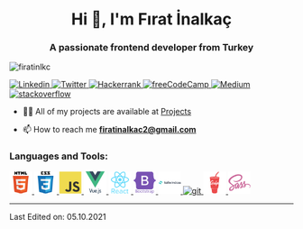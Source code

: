 <h1 align="center">Hi 👋, I'm Fırat İnalkaç</h1>
<h3 align="center">A passionate frontend developer from Turkey</h3>

<p align="left"> <img height="20" src="https://komarev.com/ghpvc/?username=firatinlkc" alt="firatinlkc" /> </p> 

<a href="https://www.linkedin.com/in/inalkacfirat/" target="blank"> 
  <img height="20" src="https://img.shields.io/badge/LinkedIn-blue?style=flat&logo=linkedin&labelColor=blue" alt="Linkedin" />
</a>

<a href="https://twitter.com/FiratInalkac" target="blank">
  <img height="20" src="https://img.shields.io/badge/Twitter-1DA1F2?style=flat&logo=twitter&logoColor=white" alt="Twitter" />
</a>

<a href="https://www.hackerrank.com/firatinalkac2" target="blank"> 
  <img height="20" src="https://img.shields.io/badge/Hackerrank-black?logo=HackerRank&labelColor=black" alt="Hackerrank" />
</a>

<a href="https://www.freecodecamp.org/firatinlkc" target="blank"> 
  <img height="20" src="https://img.shields.io/freecodecamp/points/firatinlkc?label=freeCodeCamp&logo=freecodecamp&logoColor=white" alt="freeCodeCamp" />
</a>  

<a href="https://medium.com/@firatinalkac2" target="blank">
  <img height="20" src="https://img.shields.io/badge/Medium-12100E?style=flat&logo=medium&logoColor=white" alt="Medium" />
</a>

<a href="https://stackoverflow.com/users/14883761/firatinlkc" target="blank">
  <img height="20" src="https://img.shields.io/badge/Stack_Overflow-FE7A16?style=flat&logo=stack-overflow&logoColor=white" alt="stackoverflow" />
</a> 

- 👨‍💻 All of my projects are available at [Projects](https://github.com/firatinlkc?tab=repositories)

- 📫 How to reach me **firatinalkac2@gmail.com**

<h3 align="left">Languages and Tools:</h3>
<p align="left"> 
  
  <a href="https://www.w3.org/html/" target="_blank"> 
    <img src="https://raw.githubusercontent.com/devicons/devicon/master/icons/html5/html5-original-wordmark.svg" alt="html5" width="40" height="40"/>
  </a>
   
  <a href="https://www.w3schools.com/css/" target="_blank">
    <img src="https://raw.githubusercontent.com/devicons/devicon/master/icons/css3/css3-original-wordmark.svg" alt="css3" width="40" height="40"/> 
  </a> 
  
  <a href="https://www.javascript.com" target="_blank"> 
    <img src="https://raw.githubusercontent.com/devicons/devicon/master/icons/javascript/javascript-original.svg" alt="javascript" width="40" height="40"/> 
  </a> 
  
   <a href="https://vuejs.org/" target="_blank"> 
    <img src="https://raw.githubusercontent.com/devicons/devicon/master/icons/vuejs/vuejs-original-wordmark.svg" alt="vuejs" width="40" height="40"/> 
  </a> 
  
    
  <a href="https://reactjs.org/" target="_blank"> 
    <img src="https://raw.githubusercontent.com/devicons/devicon/master/icons/react/react-original-wordmark.svg" alt="react" width="40" height="40" alt="react"/> 
  </a> 
  
  <a href="https://getbootstrap.com" target="_blank"> 
    <img src="https://raw.githubusercontent.com/devicons/devicon/master/icons/bootstrap/bootstrap-plain-wordmark.svg" alt="bootstrap" width="40" height="40"/>     </a> 
  
   <a href="https://tailwindcss.com/" target="_blank"> 
    <img src="https://raw.githubusercontent.com/devicons/devicon/master/icons/tailwindcss/tailwindcss-original-wordmark.svg" alt="tailwind" width="40" height="40"/>    
  </a> 
  
  <a href="https://git-scm.com/" target="_blank"> 
    <img src="https://www.vectorlogo.zone/logos/git-scm/git-scm-icon.svg" alt="git" width="40" height="40" alt="git"/> 
  </a> 
  
  <a href="https://gulpjs.com" target="_blank"> 
    <img src="https://raw.githubusercontent.com/devicons/devicon/master/icons/gulp/gulp-plain.svg" alt="gulp" width="40" height="40"/> 
  </a> 
  
  <a href="https://sass-lang.com" target="_blank"> 
    <img src="https://raw.githubusercontent.com/devicons/devicon/master/icons/sass/sass-original.svg" alt="sass" width="40" height="40" alt="sass"/>
  </a> 
</p>

----

Last Edited on: 05.10.2021
